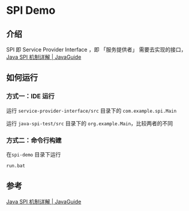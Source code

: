 # SPI Demo

## 介绍

SPI 即 Service Provider Interface ，即 「服务提供者」 需要去实现的接口，[Java SPI 机制详解 | JavaGuide](https://javaguide.cn/java/basis/spi.html#service-provider-interface)

## 如何运行

### 方式一：IDE 运行

运行 `service-provider-interface/src` 目录下的 `com.example.spi.Main`

运行 `java-spi-test/src` 目录下的 `org.example.Main`，比较两者的不同

### 方式二：命令行构建

在`spi-demo` 目录下运行

```sh
run.bat
```

## 参考

[Java SPI 机制详解 | JavaGuide](https://javaguide.cn/java/basis/spi.html#service-provider-interface)
